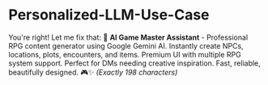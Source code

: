 # Personalized-LLM-Use-Case
You're right! Let me fix that:  🤖 **AI Game Master Assistant** - Professional RPG content generator using Google Gemini AI. Instantly create NPCs, locations, plots, encounters, and items. Premium UI with multiple RPG system support. Perfect for DMs needing creative inspiration. Fast, reliable, beautifully designed. 🎮✨  *(Exactly 198 characters)*
